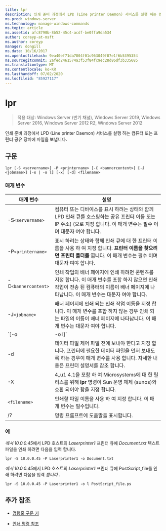 ```yaml
---
title: lpr
description: 인쇄 준비 과정에서 LPD (Line printer Daemon) 서비스를 실행 하는 컴퓨터 또는 프린터 공유 장치에 파일을 전송 하는 lpr 명령에 대 한 참조 문서입니다.
ms.prod: windows-server
ms.technology: manage-windows-commands
ms.topic: article
ms.assetid: afc8790b-8b52-45c4-acdf-be0ffa9da534
author: coreyp-at-msft
ms.author: coreyp
manager: dongill
ms.date: 10/16/2017
ms.openlocfilehash: 9ea40ef71da7804f01c963049f07e1f6b5395354
ms.sourcegitcommit: 2afed2461574a3f53f84fc9ec28d86df3b335685
ms.translationtype: MT
ms.contentlocale: ko-KR
ms.lasthandoff: 07/02/2020
ms.locfileid: "85927117"
---
```

# <a name="lpr"></a>lpr

> 적용 대상: Windows Server (반기 채널), Windows Server 2019, Windows Server 2016, Windows Server 2012 R2, Windows Server 2012

인쇄 준비 과정에서 LPD (Line printer Daemon) 서비스를 실행 하는 컴퓨터 또는 프린터 공유 장치에 파일을 보냅니다.

## <a name="syntax"></a>구문

```
lpr [-S <servername>] -P <printername> [-C <bannercontent>] [-J <jobname>] [-o | -o l] [-x] [-d] <filename>
```

### <a name="parameters"></a>매개 변수

| 매개 변수 | 설명 |
| --------- | ----------- |
| -S`<servername>` | 컴퓨터 또는 디바이스를 표시 하려는 상태와 함께 LPD 인쇄 큐를 호스팅하는 공유 프린터 이름 또는 IP 주소) (으로 지정 합니다.  이 매개 변수는 필수 이며 대문자 여야 합니다. |
| -P`<printername> `| 표시 하려는 상태와 함께 인쇄 큐에 대 한 프린터 이름을 사용 하 여 지정 합니다. **프린터 이름을 찾으려면 프린터 폴더를** 엽니다. 이 매개 변수는 필수 이며 대문자 여야 합니다. |
| -C`<bannercontent>` | 인쇄 작업의 배너 페이지에 인쇄 하려면 콘텐츠를 지정 합니다. 이 매개 변수를 포함 하지 않으면 인쇄 작업이 전송 된 컴퓨터의 이름이 배너 페이지에 나타납니다. 이 매개 변수는 대문자 여야 합니다. |
| -J`<jobname>` | 배너 페이지에 인쇄 되는 인쇄 작업 이름을 지정 합니다. 이 매개 변수를 포함 하지 않는 경우 인쇄 되는 파일의 이름이 배너 페이지에 나타납니다. 이 매개 변수는 대문자 여야 합니다. |
| `[-o | -o l]` | 인쇄 하려는 파일의 유형을 지정 합니다. 매개 변수 **-o** 텍스트 파일을 인쇄 하도록 지정 합니다. 매개 변수 **-o l** 은 이진 파일 (예: PostScript 파일)을 인쇄 하도록 지정 합니다. |
| -d | 데이터 파일 제어 파일 전에 보내야 한다고 지정 합니다. 프린터에 필요한 데이터 파일을 먼저 보내도록 하는 경우이 매개 변수를 사용 합니다. 자세한 내용은 프린터 설명서를 참조 합니다. |
| -X | 4_u1 4.1을 포함 하 여 Microsystems에 대 한 릴리스를 위해 **lpr** 명령이 Sun 운영 체제 (sunos)와 호환 되어야 함을 지정 합니다. |
| `<filename>` | 인쇄할 파일 이름을 사용 하 여 지정 합니다. 이 매개 변수는 필수입니다. |
| /? | 명령 프롬프트에 도움말을 표시합니다. |

### <a name="examples"></a>예

*에서 10.0.0.45*에서 LPD 호스트의 *Laserprinter1* 프린터 큐에 *Document.txt* 텍스트 파일을 인쇄 하려면 다음을 입력 합니다.

```
lpr -S 10.0.0.45 -P Laserprinter1 -o Document.txt
```

*에서 10.0.0.45*에서 LPD 호스트의 *Laserprinter1* 프린터 큐에 PostScript_file를 인쇄 하려면 다음을 입력 *합니다* .

```
lpr -S 10.0.0.45 -P Laserprinter1 -o l PostScript_file.ps
```

## <a name="additional-references"></a>추가 참조

- [명령줄 구문 키](command-line-syntax-key.md)

- [인쇄 명령 참조](print-command-reference.md)
